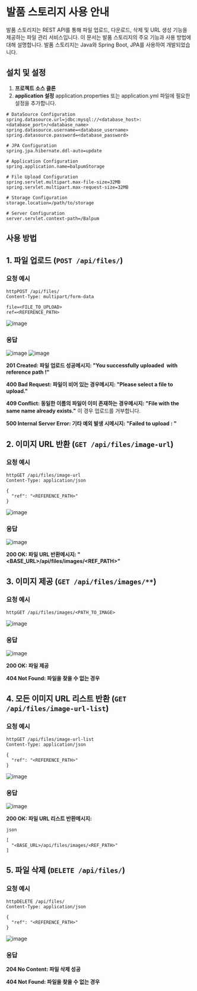 # 발품 스토리지 사용 안내

발품 스토리지는 REST API를 통해 파일 업로드, 다운로드, 삭제 및 URL 생성 기능을 제공하는 파일 관리 서비스입니다. 이 문서는 발품 스토리지의 주요 기능과 사용 방법에 대해 설명합니다.
발품 스토리지는 Java와 Spring Boot, JPA를 사용하여 개발되었습니다.

## 설치 및 설정

1. **프로젝트 소스 클론**
2. **application 설정**
   application.properties 또는 application.yml 파일에 필요한 설정을 추가합니다.
```application.properties
# DataSource Configuration
spring.datasource.url=jdbc:mysql://<database_host>:<database_port>/<database_name>
spring.datasource.username=<database_username>
spring.datasource.password=<database_password>

# JPA Configuration
spring.jpa.hibernate.ddl-auto=update

# Application Configuration
spring.application.name=balpumStorage

# File Upload Configuration
spring.servlet.multipart.max-file-size=32MB
spring.servlet.multipart.max-request-size=32MB

# Storage Configuration
storage.location=/path/to/storage

# Server Configuration
server.servlet.context-path=/Balpum
```


## 사용 방법

 ## **1. 파일 업로드 (`POST /api/files/`)**
 
 ### **요청 예시**
 
 ```
 httpPOST /api/files/
 Content-Type: multipart/form-data
 
 file=<FILE_TO_UPLOAD>
 ref=<REFERENCE_PATH>
 
 ```
![image](https://github.com/dosaa7/balpumStorage/assets/112395554/19633ce9-ba69-4416-ae76-cef071be36d5)
 
 ### **응답**
 ![image](https://github.com/dosaa7/balpumStorage/assets/112395554/a70b6899-66aa-4264-b4b0-281cfd83245e)
 ![image](https://github.com/dosaa7/balpumStorage/assets/112395554/e7a7d66d-c254-42e7-8a48-3ac5c79580aa)
 
 **201 Created: 파일 업로드 성공메시지: "You successfully uploaded <filename> with reference path <ref>!"**
 
 **400 Bad Request: 파일이 비어 있는 경우메시지: "Please select a file to upload."**
 
 **409 Conflict: 동일한 이름의 파일이 이미 존재하는 경우메시지: "File with the same name already exists."**
 이 경우 업로드를 거부합니다.
 
 **500 Internal Server Error: 기타 예외 발생 시메시지: "Failed to upload <filename>: <ErrorMessage>"**
 
 ## **2. 이미지 URL 반환 (`GET /api/files/image-url`)**
 
 ### **요청 예시**
 
 ```
 httpGET /api/files/image-url
 Content-Type: application/json
 
 {
   "ref": "<REFERENCE_PATH>"
 }
 
 ```
 ![image](https://github.com/dosaa7/balpumStorage/assets/112395554/c26ad909-1349-4a04-a008-3736d1f829db)
 
 ### **응답**
 ![image](https://github.com/dosaa7/balpumStorage/assets/112395554/5350e4a2-b2d3-44e5-b9ac-44ecbe65e885)
 
 **200 OK: 파일 URL 반환메시지: "<BASE_URL>/api/files/images/<REF_PATH>"**
 
 ## **3. 이미지 제공 (`GET /api/files/images/**`)**
 
 ### **요청 예시**
 
 ```
 httpGET /api/files/images/<PATH_TO_IMAGE>
 
 ```
 ![image](https://github.com/dosaa7/balpumStorage/assets/112395554/ae0ecec1-0fca-431e-9529-9f8b00ee2a75)
 
 ### **응답**
 ![image](https://github.com/dosaa7/balpumStorage/assets/112395554/54d77d47-abcb-4f52-82b7-89f9efb30844)
 
 **200 OK: 파일 제공**
 
 **404 Not Found: 파일을 찾을 수 없는 경우**
 
 ## **4. 모든 이미지 URL 리스트 반환 (`GET /api/files/image-url-list`)**
 
 ### **요청 예시**
 
 ```
 httpGET /api/files/image-url-list
 Content-Type: application/json
 
 {
   "ref": "<REFERENCE_PATH>"
 }
 
 ```
 ![image](https://github.com/dosaa7/balpumStorage/assets/112395554/cd4646cc-a7b6-4046-8d56-0ecd8e1b1406)
 
 ### **응답**
 ![image](https://github.com/dosaa7/balpumStorage/assets/112395554/ecec9384-2563-44e7-a62b-57d304ade924)
 
 **200 OK: 파일 URL 리스트 반환메시지:**
 
 ```
json
 
 [
   "<BASE_URL>/api/files/images/<REF_PATH>"
 ]
```
 
 ## **5. 파일 삭제 (`DELETE /api/files/`)**
 
 ### **요청 예시**
 
 ```
 httpDELETE /api/files/
 Content-Type: application/json
 
 {
   "ref": "<REFERENCE_PATH>"
 }
 
 ```
 ![image](https://github.com/dosaa7/balpumStorage/assets/112395554/e04ada40-bf11-4edd-bf7d-cf8e7544379a)
 
 ### **응답**
 
 **204 No Content: 파일 삭제 성공**
 
 **404 Not Found: 파일을 찾을 수 없는 경우**

